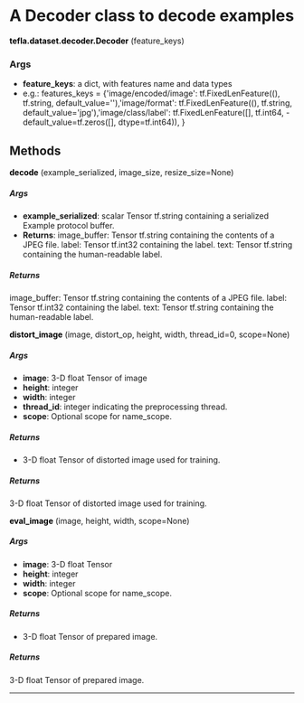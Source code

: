 # A Decoder class to decode examples

<span class="extra_h1"><span style="color:black;"><b>tefla.dataset.decoder.Decoder</b></span>  (feature_keys)</span>

<h3>Args</h3>


 - **feature_keys**: a dict, with features name and data types
 - e.g.:
features_keys = {'image/encoded/image': tf.FixedLenFeature((), tf.string, default_value=''),'image/format': tf.FixedLenFeature((), tf.string, default_value='jpg'),'image/class/label': tf.FixedLenFeature([], tf.int64, - default_value=tf.zeros([], dtype=tf.int64)),
}

<h2>Methods</h2>

 <span class="hr_large"></span> 



<span class="extra_h2"><span style="color:black"><b>decode</b></span>  (example_serialized,  image_size,  resize_size=None)</span>
<h5>Args</h5>


 - **example_serialized**: scalar Tensor tf.string containing a serialized
Example protocol buffer.
 - **Returns**:
image_buffer: Tensor tf.string containing the contents of a JPEG file.
label: Tensor tf.int32 containing the label.
text: Tensor tf.string containing the human-readable label.

<h5>Returns</h5>


image_buffer: Tensor tf.string containing the contents of a JPEG file.
label: Tensor tf.int32 containing the label.
text: Tensor tf.string containing the human-readable label.

 <span class="hr_large"></span> 



<span class="extra_h2"><span style="color:black"><b>distort_image</b></span>  (image,  distort_op,  height,  width,  thread_id=0,  scope=None)</span>
<h5>Args</h5>


 - **image**: 3-D float Tensor of image
 - **height**: integer
 - **width**: integer
 - **thread_id**: integer indicating the preprocessing thread.
 - **scope**: Optional scope for name_scope.
<h5>Returns</h5>


 - 3-D float Tensor of distorted image used for training.

<h5>Returns</h5>


3-D float Tensor of distorted image used for training.

 <span class="hr_large"></span> 



<span class="extra_h2"><span style="color:black"><b>eval_image</b></span>  (image,  height,  width,  scope=None)</span>
<h5>Args</h5>


 - **image**: 3-D float Tensor
 - **height**: integer
 - **width**: integer
 - **scope**: Optional scope for name_scope.
<h5>Returns</h5>


 - 3-D float Tensor of prepared image.

<h5>Returns</h5>


3-D float Tensor of prepared image.

 --------- 

